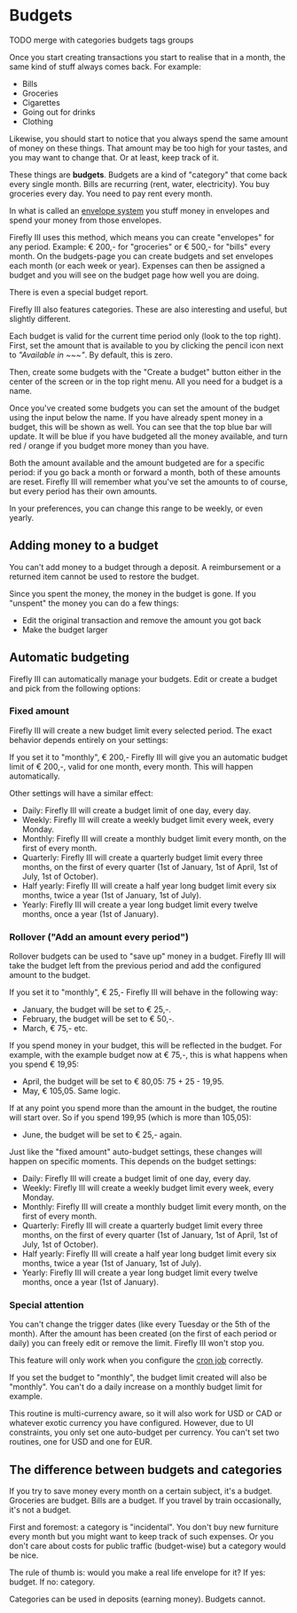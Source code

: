 # Budgets

TODO merge with categories budgets tags groups

Once you start creating transactions you start to realise that in a month, the same kind of stuff always comes back. For example:

* Bills
* Groceries
* Cigarettes
* Going out for drinks
* Clothing

Likewise, you should start to notice that you always spend the same amount of money on these things. That amount may be too high for your tastes, and you may want to change that. Or at least, keep track of it.

These things are **budgets**. Budgets are a kind of "category" that come back every single month. Bills are recurring (rent, water, electricity). You buy groceries every day. You need to pay rent every month.

In what is called an [envelope system](http://en.wikipedia.org/wiki/Envelope_system) you stuff money in envelopes and spend your money from those envelopes.

Firefly III uses this method, which means you can create "envelopes" for any period. Example: € 200,- for "groceries" or € 500,- for "bills" every month. On the budgets-page you can create budgets and set envelopes each month (or each week or year). Expenses can then be assigned a budget and you will see on the budget page how well you are doing.

There is even a special budget report.

Firefly III also features categories. These are also interesting and useful, but slightly different.

Each budget is valid for the current time period only (look to the top right). First, set the amount that is available to you by clicking the pencil icon next to *"Available in \~\~\~"*. By default, this is zero.

Then, create some budgets with the "Create a budget" button either in the center of the screen or in the top right menu. All you need for a budget is a name.

Once you've created some budgets you can set the amount of the budget using the input below the name. If you have already spent money in a budget, this will be shown as well. You can see that the top blue bar will update. It will be blue if you have budgeted all the money available, and turn red / orange if you budget more money than you have.

Both the amount available and the amount budgeted are for a specific period: if you go back a month or forward a month, both of these amounts are reset. Firefly III will remember what you've set the amounts to of course, but every period has their own amounts.

In your preferences, you can change this range to be weekly, or even yearly.

## Adding money to a budget

You can't add money to a budget through a deposit. A reimbursement or a returned item cannot be used to restore the budget.

Since you spent the money, the money in the budget is gone. If you "unspent" the money you can do a few things:

- Edit the original transaction and remove the amount you got back
- Make the budget larger

## Automatic budgeting

Firefly III can automatically manage your budgets. Edit or create a budget and pick from the following options:

### Fixed amount

Firefly III will create a new budget limit every selected period. The exact behavior depends entirely on your settings:

If you set it to "monthly", € 200,- Firefly III will give you an automatic budget limit of € 200,-, valid for one month, every month. This will happen automatically.

Other settings will have a similar effect:

* Daily: Firefly III will create a budget limit of one day, every day.
* Weekly: Firefly III will create a weekly budget limit every week, every Monday.
* Monthly: Firefly III will create a monthly budget limit every month, on the first of every month. 
* Quarterly: Firefly III will create a quarterly budget limit every three months, on the first of every quarter (1st of January, 1st of April, 1st of July, 1st of October). 
* Half yearly: Firefly III will create a half year long budget limit every six months, twice a year (1st of January, 1st of July). 
* Yearly: Firefly III will create a year long budget limit every twelve months, once a year (1st of January). 

### Rollover ("Add an amount every period")

Rollover budgets can be used to "save up" money in a budget. Firefly III will take the budget left from the previous period and add the configured amount to the budget.

If you set it to "monthly", € 25,- Firefly III will behave in the following way:

* January, the budget will be set to € 25,-.
* February, the budget will be set to € 50,-.
* March, € 75,- etc.

If you spend money in your budget, this will be reflected in the budget. For example, with the example budget now at € 75,-, this is what happens when you spend € 19,95:

* April, the budget will be set to € 80,05: 75 + 25 - 19,95.
* May, € 105,05. Same logic.

If at any point you spend more than the amount in the budget, the routine will start over. So if you spend 199,95 (which is more than 105,05):

* June, the budget will be set to € 25,- again.

Just like the "fixed amount" auto-budget settings, these changes will happen on specific moments. This depends on the budget settings:

* Daily: Firefly III will create a budget limit of one day, every day.
* Weekly: Firefly III will create a weekly budget limit every week, every Monday.
* Monthly: Firefly III will create a monthly budget limit every month, on the first of every month. 
* Quarterly: Firefly III will create a quarterly budget limit every three months, on the first of every quarter (1st of January, 1st of April, 1st of July, 1st of October). 
* Half yearly: Firefly III will create a half year long budget limit every six months, twice a year (1st of January, 1st of July). 
* Yearly: Firefly III will create a year long budget limit every twelve months, once a year (1st of January). 

### Special attention

You can't change the trigger dates (like every Tuesday or the 5th of the month). After the amount has been created (on the first of each period or daily) you can freely edit or remove the limit. Firefly III won't stop you.

This feature will only work when you configure the [cron job](../advanced-installation/cron.md) correctly.

If you set the budget to "monthly", the budget limit created will also be "monthly". You can't do a daily increase on a monthly budget limit for example.

This routine is multi-currency aware, so it will also work for USD or CAD or whatever exotic currency you have configured. However, due to UI constraints, you only set one auto-budget per currency. You can't set two routines, one for USD and one for EUR.

## The difference between budgets and categories

If you try to save money every month on a certain subject, it's a budget. Groceries are budget. Bills are a budget. If you travel by train occasionally, it's not a budget.

First and foremost: a category is "incidental". You don't buy new furniture every month but you might want to keep track of such expenses. Or you don't care about costs for public traffic (budget-wise) but a category would be nice.

The rule of thumb is: would you make a real life envelope for it? If yes: budget. If no: category.

Categories can be used in deposits (earning money). Budgets cannot.

